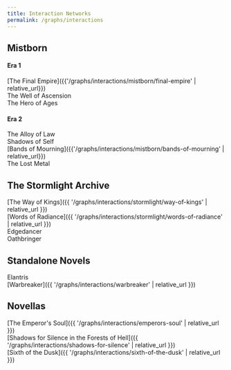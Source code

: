 ```yaml
---
title: Interaction Networks
permalink: /graphs/interactions
---
```


## Mistborn
#### Era 1
[The Final Empire]({{'/graphs/interactions/mistborn/final-empire' | relative_url}})  
The Well of Ascension  
The Hero of Ages  

#### Era 2
The Alloy of Law    
Shadows of Self   
[Bands of Mourning]({{'/graphs/interactions/mistborn/bands-of-mourning' | relative_url}})   
The Lost Metal   


## The Stormlight Archive
[The Way of Kings]({{ '/graphs/interactions/stormlight/way-of-kings' | relative_url }})   
[Words of Radiance]({{ '/graphs/interactions/stormlight/words-of-radiance' | relative_url }})   
Edgedancer  
Oathbringer  


## Standalone Novels
Elantris  
[Warbreaker]({{ '/graphs/interactions/warbreaker' | relative_url }})    


## Novellas
[The Emperor's Soul]({{ '/graphs/interactions/emperors-soul' | relative_url }})   
[Shadows for Silence in the Forests of Hell]({{ '/graphs/interactions/shadows-for-silence' | relative_url }})   
[Sixth of the Dusk]({{ '/graphs/interactions/sixth-of-the-dusk' | relative_url }})  